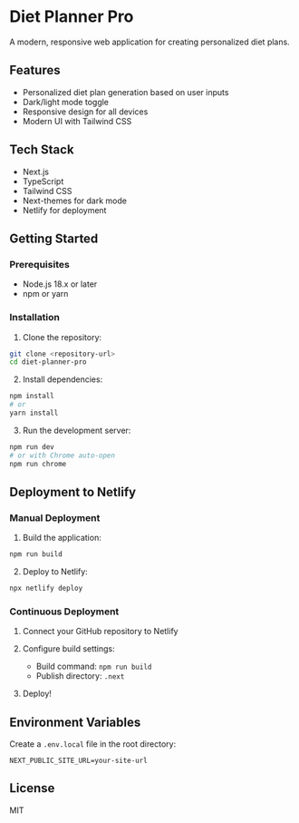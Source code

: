 # Diet Planner Pro

A modern, responsive web application for creating personalized diet plans.

## Features

- Personalized diet plan generation based on user inputs
- Dark/light mode toggle
- Responsive design for all devices
- Modern UI with Tailwind CSS

## Tech Stack

- Next.js
- TypeScript
- Tailwind CSS
- Next-themes for dark mode
- Netlify for deployment

## Getting Started

### Prerequisites

- Node.js 18.x or later
- npm or yarn

### Installation

1. Clone the repository:
```bash
git clone <repository-url>
cd diet-planner-pro
```

2. Install dependencies:
```bash
npm install
# or
yarn install
```

3. Run the development server:
```bash
npm run dev
# or with Chrome auto-open
npm run chrome
```

## Deployment to Netlify

### Manual Deployment

1. Build the application:
```bash
npm run build
```

2. Deploy to Netlify:
```bash
npx netlify deploy
```

### Continuous Deployment

1. Connect your GitHub repository to Netlify
2. Configure build settings:
   - Build command: `npm run build`
   - Publish directory: `.next`

3. Deploy!

## Environment Variables

Create a `.env.local` file in the root directory:

```
NEXT_PUBLIC_SITE_URL=your-site-url
```

## License

MIT 